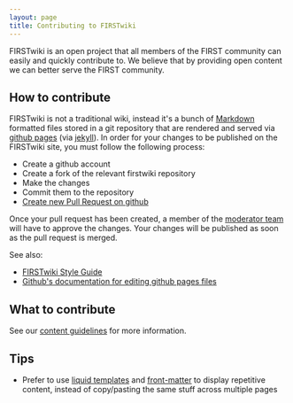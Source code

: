 ```yaml
---
layout: page
title: Contributing to FIRSTwiki
---
```


FIRSTwiki is an open project that all members of the FIRST community can easily
and quickly contribute to. We believe that by providing open content we can
better serve the FIRST community.

How to contribute
-----------------

FIRSTwiki is not a traditional wiki, instead it's a bunch of
[Markdown](https://daringfireball.net/projects/markdown/) formatted files stored
in a git repository that are rendered and served via [github
pages](https://help.github.com/categories/writing-on-github/) (via
[jekyll](https://jekyllrb.com/)). In order for your changes to be published on
the FIRSTwiki site, you must follow the following process:

* Create a github account
* Create a fork of the relevant firstwiki repository
* Make the changes
* Commit them to the repository
* [Create new Pull Request on github](https://help.github.com/articles/using-pull-requests/)

Once your pull request has been created, a member of the [moderator
team](/docs/moderators) will have to approve the changes. Your changes will be
published as soon as the pull request is merged.

See also:

* [FIRSTwiki Style Guide](/docs/style-guide)
* [Github's documentation for editing github pages files](https://help.github.com/articles/editing-files-in-another-user-s-repository/)

What to contribute
------------------

See our [content guidelines](/docs/content/) for more information.

Tips
----
  
* Prefer to use [liquid templates](https://jekyllrb.com/docs/templates/) and
  [front-matter](https://jekyllrb.com/docs/frontmatter/) to display repetitive
  content, instead of copy/pasting the same stuff across multiple pages
